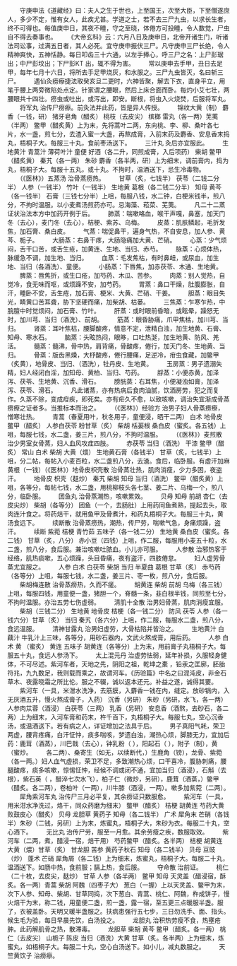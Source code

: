 <!-- { "loadSidebar": true } -->
　　守庚申法《道藏经》曰：夫人之生于世也，上至国王，次至大臣，下至僧遂庶人，多少不定，惟有女人，此疾尤甚。学道之士，若不去三尸九虫，以求长生者，终不可得也。每值庚申日，其夜不睡，守之至晓，体倦方可投睡，令人数觉，尸虫自不得去奏事也。
　　《大帝玄科》云：六月八日及庚申日，北帝开诸生门，听诸法司讼事，过满五日者，其人必死。宜守庚申振伏三尸。凡守庚申三尸长绝，令人精神爽快，五神恬静。每日叩齿三十六通，以左手捧心，呼三尸之名：上尸彭琚出；中尸彭坟出；下尸彭KT 出，辄不得为害。
　　常以庚申去手甲，丑日去足甲，每年七月十六日，将所去手足甲烧灰，和水服之。三尸九虫皆灭，名曰斩三尸。
　　遇仙灸痨瘵捷法取癸亥旦二更时，六神皆聚，解去下衣，直身平立，用笔于腰上两旁微陷处点定。针家谓之腰眼，然后上床合面而卧。每灼小艾七壮，两腰眼共十四壮。痨虫或吐出，或泻出，即安。断根，将虫入火烧焚，后服将军丸。
　　将军丸 治传尸痨瘵。前灸法并此药，皆是异人传授。
　　锦纹大黄（制） 麝香（一钱，研） 猪牙皂角（醋炙） 桃枝（去皮尖） 槟榔 雷丸（各一两）芜荑（半两） 鳖甲（醋炙黄）上为末，先将蒿叶二两，东向桃、李、柳、桑叶各七片，水一盏，煎七分，去渣入蜜一大盏，再熬成膏，入前末药及麝香、安息香末捣丸，梧桐子大。每服三十丸，食前枣汤送下。
　　三汁丸 灸后亦宜服此。
　　生地黄汁 青蒿汁 薄荷叶汁 童便 好酒（各二升，同煎成膏，入后项药） 柴胡 鳖甲（醋炙黄） 秦艽（各一两） 朱砂 麝香（各半两，研）上为细末，调前膏内，捣为丸，梧桐子大。每服十五丸，或十丸。不拘时，温酒送下，忌生冷毒物。
　　（《医林》）五蒸汤 治骨蒸痨热。
　　甘草（炙，七钱半） 茯苓（二钱二分半） 人参（一钱半） 竹叶（一钱半） 生地黄 葛根（各二钱二分半） 知母 黄芩（各一钱半） 石膏（三钱七分半）上咀，每服八钱，水二钟，白梗米钱半，煎八分，不拘时温服。以小麦煮汤煎药亦可。忌海藻、菘菜、芜荑。
　　凡二十二蒸证状治法本方中加药开例于后。
　　肺蒸：喘嗽咯血，喉干声嘎，鼻塞，加天门冬（去心），麦门冬（去心），桔梗、紫苏、乌梅。
　　皮蒸：肌肤鳞起，毛折发焦，加石膏、桑白皮。
　　气蒸：喘促鼻干，遍身气热，不自安息，加人参、黄芩、栀子。
　　大肠蒸：右鼻干疼，大肠隐痛加大黄、芒硝。
　　心蒸：少气烦闷，舌干口苦，或舌生疮，加黄连、生地、当归、赤芍。
　　脉蒸：心烦体热，脉缓急不调，加生地、当归。
　　血蒸：毛发焦枯，有时鼻衄，或尿血，加生地、当归（各酒洗）、童便。
　　小肠蒸：下唇焦，加赤茯苓、木通、生地黄。
　　脾蒸：唇焦折，或生口疮，加芍药、木瓜、苦参。
　　肉蒸：别人觉热，自觉冷，食无味而呕，或烦躁不安，加芍药。
　　胃蒸：鼻口干燥，肚腹膨胀，自汗，睡卧不安，舌生疮，加石膏、梗米、大黄、芒硝、干姜。
　　胆蒸：眼目失光，睛黄口苦耳聋，胁下坚硬而痛，加柴胡、枯蒌。
　　三焦蒸：乍寒乍热，中脘膻中时觉烦闷，加石膏、竹叶。
　　肝蒸：或时眼前昏暗，或眩晕，躁怒无时，加川芎、当归（酒洗）、前胡。
　　筋蒸：眼昏胁痛，爪甲焦枯，加川芎、当归。
　　肾蒸：耳叶焦枯，腰脚酸疼，情意不定，泄精白浊，加生地黄、石膏、知母、寒水石。
　　脑蒸：头眩热闷，眼眵，口吐热涎，加生地黄、防风、羌活。
　　髓蒸：髓沸，骨中热，肩背痛，骨酸疼，倦行，加天门冬、生地黄、当归。
　　骨蒸：版齿黑燥，大杼酸疼，倦行腰痛，足逆冷，疳虫食藏，加鳖甲（炙黄），地骨皮、当归、（酒洗），牡丹皮、生地黄。
　　玉房蒸：男子遗溺失精，妇人经闭白淫，加知母、黄柏、当归、芍药。
　　脬蒸：小便赤黄，加泽泻、茯苓、生地黄、沉香、滑石。
　　膀胱蒸：右耳焦，小便凝浊如膏，加泽泻、茯苓、滑石。
　　凡此诸蒸，亦有热病后食肉油腻，饮酒房劳，犯之而复作。久蒸不除，变成疳疾，即死矣。亦有疟久不愈，以致咳嗽，调治失宜渐成骨蒸痨瘵之证者多。当推标本而治之。
　　（《医林》）经验方 治男子妇人骨蒸痨瘵，憎寒壮热。
　　青蒿（春夏用叶，秋冬用子，童便浸，晒干二两） 白术 地骨皮 鳖甲（醋炙） 人参白茯苓 粉甘草（炙） 柴胡 栝蒌根 桑白皮（蜜炙。各五钱）上咀，每服七钱，水二盏，姜三片，煎八分，不拘时温服。
　　（《医林》）麦煎散 治少男室女骨蒸，妇人血风攻疰四肢。
　　赤茯苓 当归（酒洗） 干漆 鳖甲（醋炙） 常山 白术 柴胡 大黄（煨） 生地黄石膏（各钱半） 甘草（炙，七钱半）上咀，分二帖，每帖入小麦百粒，水二盏煎八分，去渣。食后，临卧服。有虚汗加麻黄根（一钱）（《医林》）地骨皮枳壳散 治骨蒸壮热，肌肉消瘦，少力多困，夜盗汗。
　　地骨皮 枳壳（麸炒） 秦艽 柴胡 知母 当归（酒洗） 鳖甲（醋炙黄）上咀，各等分，每帖七钱，水二盏，用桃柳枝头各七茎、姜二片、乌梅一个，煎八分，临卧服。
　　团鱼丸 治骨蒸潮热，咳嗽累效。
　　贝母 知母 前胡 杏仁（去皮尖炒） 柴胡（各等分） 团鱼（一个，去肠肚）上用药同鱼煮熟，提起去头，取肉连汁食之。将药焙干，就用鱼甲及骨煮汁，和药丸梧桐子大。每服三十丸，黄 汤食远下。
　　续断散 治骨蒸痨热，潮热，传尸劳，喘嗽气急，身痛烦躁，盗汗。
　　续断 紫菀 桔梗 青竹茹 五味子（各一钱二分） 生地黄 桑白皮（蜜炙。各二钱） 甘草（炙，八分） 赤小豆（四钱）上咀，作二服，每服用小麦五十粒，水二盏，煎八分，食后服。兼治咳嗽吐脓血。小儿亦可服。
　　人参散 治邪热客于经络，肌热痰嗽，五心烦躁，头目昏痛，夜有盗汗，四肢倦怠。
　　妇人虚劳骨蒸尤宜服之。
　　人参 白术 白茯苓 柴胡 当归 半夏曲 葛根 甘草（炙） 赤芍药（各等分）上咀，每服七钱，水二盏，姜三片、枣一枚，煎八分，食后服。
　　柴胡梅连散 治骨蒸痨热，久而不瘥。
　　胡黄连 柴胡 前胡 乌梅（各三钱）上咀，每服四钱，用童便一盏，猪胆一个，脊髓一条，韭白根半钱，同煎至七分，不拘时温服。亦治五劳七伤虚弱。
　　清肌十全散 治男妇骨蒸，肌肉消瘦宜服。
　　柴胡（三钱二分） 生地黄 地骨皮 桔梗（各一钱二分） 防风 茯苓 人参（各一钱六分）甘草（炙） 当归 秦艽（各六分）上咀，作二服，每服水二盏，煎八分，食远温服。
　　清神甘露丸 治男妇虚劳，大骨枯陷并皆治之。
　　生地黄汁 白藕汁 牛乳汁上三味，各等分，用砂石器内，文武火熬成膏，用后药。
　　人参 白术 黄 （蜜炙） 黄连 五味子 胡黄连（各等分）上为末，用前膏子丸梧桐子大。每服五十丸，食远人参汤下。
　　太上混元丹 治虚劳怯弱，延年补损，久服轻身健体，不可尽述。紫河车者，天地之先，阴阳之祖，乾坤之橐 ，铅汞之匡廓，胚胎符兆，九九数足，我则载而乘之，故谓河车。《历验篇》中名之曰混沌皮，非金石草木、夜露晓霜之所比伦。服之不辍，诚以返本还元。补益之遂，诚得其要。
　　紫河车（一具，米泔水洗净，去筋膜，入麝香一钱在内，缝定。放砂锅内，入无灰酒五升，慢火熬成膏子，入药） 沉香（另研） 朱砂（另研，水飞，各一两） 人参肉苁蓉（酒浸） 白茯苓（三两） 乳香（另研） 安息香（酒熬，去砂石，各二两）上为细末，入河车膏和药末，杵千百下，丸梧桐子大。每服七丸，空心沉香汤，或温酒送下。若有病之人，详证增加之法具于后。
　　男子真阳气耗，荣卫两虚，腰背疼痛，白汗怔忡，痰多喘咳，梦遗白浊，潮热心烦，脚膝无力，宜加后药：鹿茸（酒蒸），川巴戟（去心），钟乳粉（ ），阳起石（ ），附子（制），黄 （蜜炒。
　　各二两）、桑寄生（如无，以续断代，）生鹿角（镑），龙骨、紫菀（各一两。）妇人血气虚损，荣卫不足，多致潮热心烦，口干喜冷，腹胁刺痛，腰腿酸疼，痰多咳嗽，惊惕怔忡，经候不调或闭不通，宜加当归（酒浸），石斛（去根），紫石英（ ，醋淬七次水飞），柏子仁（微炒，另研），鹿茸（酒蒸，）鳖甲（醋炙。各二两），卷柏叶（一两），川牛膝（酒浸，一两）。嗽多加紫菀（二两）。
　　犀角紫河车丸 治传尸三月必平复，其余痨证只数服愈。
　　紫河车（一具，用米泔水净洗过，烙干，同众药磨为细末） 鳖甲（醋炙） 桔梗 胡黄连 芍药大黄 败鼓皮心（醋炙） 贝母 龙胆草 黄药子 知母（各二钱半） 广术 犀角末 芒硝（各钱半）朱砂（二钱，另研）上为末，炼蜜丸，梧桐子大，朱砂为衣。每服二十丸，空心酒下。
　　无比丸 治传尸劳，服至一月愈。其余劳瘦之疾，数服取效。
　　紫河车（二两，煮，醋浸一宿，焙干用） 芍药鳖甲（醋炙。各半两） 桔梗 胡黄连 大黄（煨）甘草（炙） 甘龙胆 苦参 黄药子秋石 知母（各二钱半） 贝母 豆豉（炒） 蓬术 芒硝 犀角屑（各二钱）上为细末，炼蜜丸，梧桐子大。每服二十丸，温酒送下。如肠中热，食前服；膈上热，食后服。
　　夺命散 治前证。
　　桃仁（二十枚，去皮尖，麸炒） 甘草 人参（各半两） 鳖甲 知母 天灵盖（醋浸宿，酥炙。各一两）青蒿 柴胡 阿魏（四枣子大） 葱白（一握）上以天灵盖、鳖甲为末，次下人参、知母、柴胡、甘草同捣，次下葱白、青蒿、桃仁、阿魏，杵成饼子，慢火焙干为末，称二钱，用童便二盏，煎一盏，露一宿，至五更三点暖服半盏。服了，衣被盖卧。天明又暖半盏服之。扶病患强行五七步，三日勿洗手、面、指头。候生毛为验，每日早晨先饮，白汤投之。
　　龙胆丸 治积热劳瘦不食，热壅疮肿。此药解肌骨之热，散滞毒。
　　龙胆草 柴胡 黄芩 鳖甲（醋炙。各一两） 桃仁（去皮尖） 山栀子 陈皮 当归（酒洗）大黄 甘草（炙。各半两）上为细末，炼蜜丸，如梧桐子大。每服二十丸，空心白汤送下。如小儿，减丸数服之。
　　天竺黄饮子 治痨瘵。
